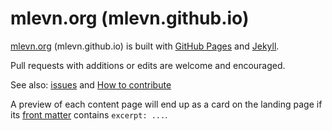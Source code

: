 # mlevn.org (mlevn.github.io)

[mlevn.org](https://mlevn.org) (mlevn.github.io) is built with [GitHub Pages](https://guides.github.com/features/pages/) and [Jekyll](https://help.github.com/articles/about-github-pages-and-jekyll/). 

Pull requests with additions or edits are welcome and encouraged.

See also: [issues](../../issues) and [How to contribute](https://mlevn.org/contribute/)

A preview of each content page will end up as a card on the landing page if its [front matter](https://jekyllrb.com/docs/frontmatter/) contains `excerpt: ...`.
